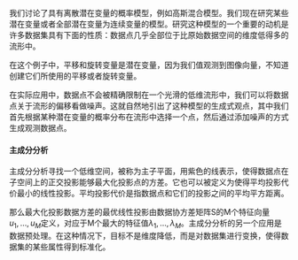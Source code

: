 我们讨论了具有离散潜在变量的概率模型，例如⾼斯混合模型。我们现在研究某些潜在变量或者全部潜在变量为连续变量的模型。研究这种模型的⼀个重要的动机是许多数据集具有下⾯的性质：数据点⼏乎全部位于⽐原始数据空间的维度低得多的流形中。

在这个例⼦中，平移和旋转变量是潜在变量，因为我们值观测到图像向量，不知道创建它们所使⽤的平移或者旋转变量。

在实际应⽤中，数据点不会被精确限制在⼀个光滑的低维流形中，我们可以将数据点关于流形的偏移看做噪声。这就⾃然地引出了这种模型的⽣成式观点，其中我们⾸先根据某种潜在变量的概率分布在流形中选择⼀个点，然后通过添加噪声的⽅式⽣成观测数据点。

#### 主成分分析

主成分分析寻找⼀个低维空间，被称为主⼦平⾯，⽤紫⾊的线表⽰，使得数据点在⼦空间上的正交投影能够最⼤化投影点的⽅差。它也可以被定义为使得平均投影代价最⼩的线性投影。平均投影代价是指数据点和它们的投影之间的平均平⽅距离。

那么最⼤化投影数据⽅差的最优线性投影由数据协⽅差矩阵S的M个特征向量$u_1, \dots, u_M$定义，对应于M个最⼤的特征值$\lambda_1, \dots, \lambda_M$。主成分分析的另⼀个应⽤是数据预处理。在这种情况下，⽬标不是维度降低，⽽是对数据集进⾏变换，使得数据集的某些属性得到标准化。